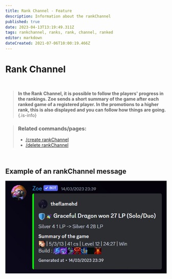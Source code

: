 ```yaml
---
title: Rank Channel - Feature
description: Information about the rankChannel
published: true
date: 2023-04-13T13:19:49.311Z
tags: rankchannel, ranks, rank, channel, ranked
editor: markdown
dateCreated: 2021-07-06T10:00:19.466Z
---
```


# Rank Channel

<br>

>**In the Rank Channel, it is possible to follow the players' progress in the rankings. Zoe sends a short summary of the game after each ranked game of a registered player. In the promotions to a higher rank, this is also displayed and you can follow how things are going.**
>{.is-info}

>### Related commands/pages:
>-   [/create rankChannel](/en/commands/create/rankChannel/)
>-   [/delete rankChannel](/en/commands/delete/rankChannel/)

<br>

## Example of an rankChannel message

![](/new_rankchannel_message.png)